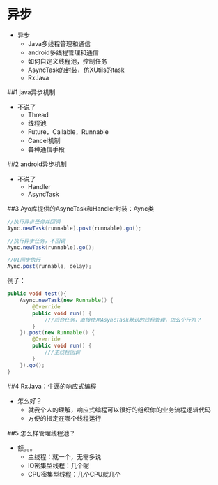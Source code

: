 异步
===========================
* 异步
    * Java多线程管理和通信
    * android多线程管理和通信
    * 如何自定义线程池，控制任务
    * AsyncTask的封装，仿XUtils的task
    * RxJava


##1 java异步机制

* 不说了
    * Thread
    * 线程池
    * Future，Callable，Runnable
    * Cancel机制
    * 各种通信手段

##2 android异步机制

* 不说了
    * Handler
    * AsyncTask

##3 Ayo库提供的AsyncTask和Handler封装：Aync类

```java
//执行异步任务并回调
Aync.newTask(runnable).post(runnable).go();

//执行异步任务，不回调
Aync.newTask(runnable).go();

//UI同步执行
Aync.post(runnable, delay);
```

例子：
```java
public void test(){
    Async.newTask(new Runnable() {
        @Override
        public void run() {
            ///后台任务，直接使用AsyncTask默认的线程管理，怎么个行为？
        }
    }).post(new Runnable() {
        @Override
        public void run() {
            ///主线程回调
        }
    }).go();
}
```

##4 RxJava：牛逼的响应式编程

* 怎么好？
    * 就我个人的理解，响应式编程可以很好的组织你的业务流程逻辑代码
    * 方便的指定在哪个线程运行


##5 怎么样管理线程池？

* 额。。。
    * 主线程：就一个，无需多说
    * IO密集型线程：几个呢
    * CPU密集型线程：几个CPU就几个